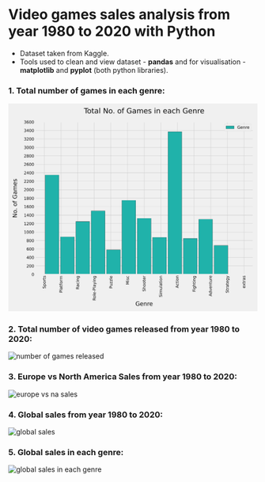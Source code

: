 # Video games sales analysis from year 1980 to 2020 with Python 
- Dataset taken from Kaggle.
- Tools used to clean and view dataset - **pandas** and for visualisation - **matplotlib** and **pyplot** (both python libraries).

### 1. Total number of games in each genre:
![number of games](https://github.com/sumittttttt/Video-Games-Sales-Analysis/blob/main/genre.png)

### 2. Total number of video games released from year 1980 to 2020:
![number of games released](https://github.com/sumittttttt/Video-Games-Sales-Analysis/blob/main/no-of-video-games-released.png)

### 3. Europe vs North America Sales from year 1980 to 2020:
![europe vs na sales](https://github.com/sumittttttt/Video-Games-Sales-Analysis/blob/main/eusales-nasales.png)

### 4. Global sales from year 1980 to 2020:
![global sales](https://github.com/sumittttttt/Video-Games-Sales-Analysis/blob/main/global-sales.png)

### 5. Global sales in each genre:
![global sales in each genre](https://github.com/sumittttttt/Video-Games-Sales-Analysis/blob/main/global-sales-genre.png)
